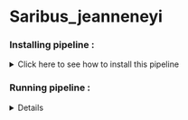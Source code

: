 # Saribus_jeanneneyi



### Installing pipeline :


<details>
  <summary>Click here to see how to install this pipeline</summary>

First, open your terminal. Then, run these two command lines :

    pwd
    /scratch_vol1/fungi

    cd -place_in_your_local_computer
    git clone https://github.com/PLStenger/Saribus_jeanneneyi.git

</details> 

### Running pipeline :

<details>
  
    # For run all pipeline, lunch only this command line : 
    time nohup bash 000_run_all_pipeline_in_one_script.sh &> 000_run_all_pipeline_in_one_script.out
  
    time nohup bash 00_quality_check_by_FastQC.sh &> 00_quality_check_by_FastQC.out
    >real	6m6,947s
    >user	9m24,144s
    >sys	0m29,619s

    time nohup bash 01_renamed_sequences.sh &> 01_renamed_sequences.out
    >real	0m1,222s
    >user	0m0,042s
    >sys	0m1,134s
  
    time nohup bash 02_trimmomatic_q30.sh &> 02_trimmomatic_q30.out
    >real	9m44,926s
    >user	71m7,566s
    >sys	3m32,825s
    
    time nohup bash 03_cleaned_data_quality_check_by_FastQC.sh &> 03_cleaned_data_quality_check_by_FastQC.out
    >real    6m17,025s
    >user    10m0,410s
    >sys     0m28,958s
  
    time nohup bash 04_qiime2_import_PE.sh &> 04_qiime2_import_PE.out
    >

  
</details> 
